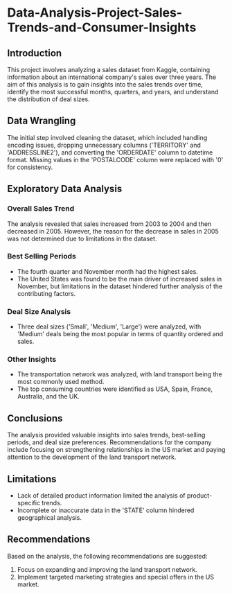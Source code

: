 # Data-Analysis-Project-Sales-Trends-and-Consumer-Insights

## Introduction
This project involves analyzing a sales dataset from Kaggle, containing information about an international company's sales over three years. The aim of this analysis is to gain insights into the sales trends over time, identify the most successful months, quarters, and years, and understand the distribution of deal sizes.

## Data Wrangling
The initial step involved cleaning the dataset, which included handling encoding issues, dropping unnecessary columns ('TERRITORY' and 'ADDRESSLINE2'), and converting the 'ORDERDATE' column to datetime format. Missing values in the 'POSTALCODE' column were replaced with '0' for consistency.

## Exploratory Data Analysis
### Overall Sales Trend
The analysis revealed that sales increased from 2003 to 2004 and then decreased in 2005. However, the reason for the decrease in sales in 2005 was not determined due to limitations in the dataset.

### Best Selling Periods
- The fourth quarter and November month had the highest sales.
- The United States was found to be the main driver of increased sales in November, but limitations in the dataset hindered further analysis of the contributing factors.

### Deal Size Analysis
- Three deal sizes ('Small', 'Medium', 'Large') were analyzed, with 'Medium' deals being the most popular in terms of quantity ordered and sales.

### Other Insights
- The transportation network was analyzed, with land transport being the most commonly used method.
- The top consuming countries were identified as USA, Spain, France, Australia, and the UK.

## Conclusions
The analysis provided valuable insights into sales trends, best-selling periods, and deal size preferences. Recommendations for the company include focusing on strengthening relationships in the US market and paying attention to the development of the land transport network.

## Limitations
- Lack of detailed product information limited the analysis of product-specific trends.
- Incomplete or inaccurate data in the 'STATE' column hindered geographical analysis.

## Recommendations
Based on the analysis, the following recommendations are suggested:
1. Focus on expanding and improving the land transport network.
2. Implement targeted marketing strategies and special offers in the US market.
